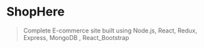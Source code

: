 # ShopHere 

> Complete E-commerce site built using Node.js, React, Redux, Express, MongoDB  , React_Bootstrap
